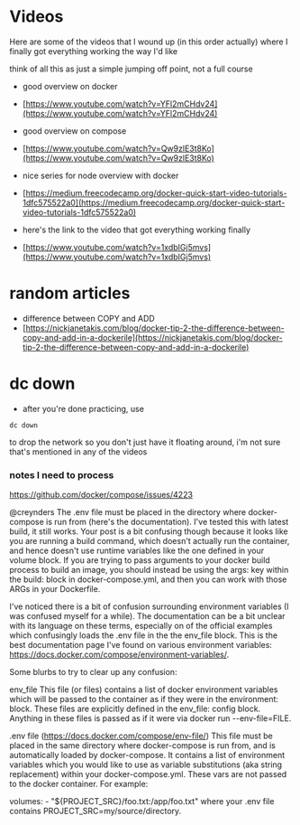 # Videos
Here are some of the videos that I wound up (in this order actually) where I finally got everything working the way I'd like

think of all this as just a simple jumping off point, not a full course


- good overview on docker
 - [https://www.youtube.com/watch?v=YFl2mCHdv24](https://www.youtube.com/watch?v=YFl2mCHdv24)

- good overview on compose
 - [https://www.youtube.com/watch?v=Qw9zlE3t8Ko](https://www.youtube.com/watch?v=Qw9zlE3t8Ko)


- nice series for node overview with docker
 - [https://medium.freecodecamp.org/docker-quick-start-video-tutorials-1dfc575522a0](https://medium.freecodecamp.org/docker-quick-start-video-tutorials-1dfc575522a0)


- here's the link to the video that got everything working finally
 - [https://www.youtube.com/watch?v=1xdbIGj5mvs](https://www.youtube.com/watch?v=1xdbIGj5mvs)

# random articles
 - difference between COPY and ADD
  - [https://nickjanetakis.com/blog/docker-tip-2-the-difference-between-copy-and-add-in-a-dockerile](https://nickjanetakis.com/blog/docker-tip-2-the-difference-between-copy-and-add-in-a-dockerile)

# dc down
 - after you're done practicing, use
 ```
 dc down
```

 to drop the network so you don't just have it floating around, i'm not sure that's mentioned in any of the videos

 ### notes I need to process

 https://github.com/docker/compose/issues/4223

@creynders The .env file must be placed in the directory where docker-compose is run from (here's the documentation). I've tested this with latest build, it still works. Your post is a bit confusing though because it looks like you are running a build command, which doesn't actually run the container, and hence doesn't use runtime variables like the one defined in your volume block. If you are trying to pass arguments to your docker build process to build an image, you should instead be using the args: key within the build: block in docker-compose.yml, and then you can work with those ARGs in your Dockerfile.

I've noticed there is a bit of confusion surrounding environment variables (I was confused myself for a while). The documentation can be a bit unclear with its language on these terms, especially on of the official examples which confusingly loads the .env file in the the env_file block. This is the best documentation page I've found on various environment variables: https://docs.docker.com/compose/environment-variables/.

Some blurbs to try to clear up any confusion:

env_file
This file (or files) contains a list of docker environment variables which will be passed to the container as if they were in the environment: block. These files are explicitly defined in the env_file: config block. Anything in these files is passed as if it were via docker run --env-file=FILE.

.env file (https://docs.docker.com/compose/env-file/)
This file must be placed in the same directory where docker-compose is run from, and is automatically loaded by docker-compose. It contains a list of environment variables which you would like to use as variable substitutions (aka string replacement) within your docker-compose.yml. These vars are not passed to the docker container. For example:

volumes:
    - "${PROJECT_SRC}/foo.txt:/app/foo.txt"
where your .env file contains PROJECT_SRC=my/source/directory.
